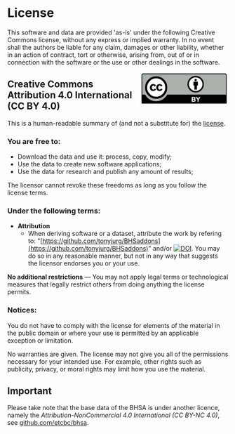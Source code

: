 # License

This software and data are provided 'as-is' under the following Creative Commons license, without any express or implied warranty. In no event shall the authors be liable for any claim, damages or other liability, whether in an action of contract, tort or otherwise, arising from, out of or in connection with the software or the use or other dealings in the software.

<img src="images/CC-BY-40.png" style="float: right;">

## Creative Commons Attribution 4.0 International (CC BY 4.0)

This is a human-readable summary of (and not a substitute for) the [license](http://creativecommons.org/licenses/by/4.0/).

### You are free to:

  * Download the data and use it: process, copy, modify;
  * Use the data to create new software applications;
  * Use the data for research and publish any amount of results;

The licensor cannot revoke these freedoms as long as you follow the license terms.

### Under the following terms:

 * **Attribution**
   * When deriving software or a dataset, attribute the work by refering to: "[https://github.com/tonyjurg/BHSaddons](https://github.com/tonyjurg/BHSaddons)" and/or [![DOI](https://zenodo.org/badge/DOI/10.5281/zenodo.14051604.svg)](https://doi.org/10.5281/zenodo.14051604). You may do so in any reasonable manner, but not in any way that suggests the licensor endorses you or your use.
      
**No additional restrictions** — You may not apply legal terms or technological measures that legally restrict others from doing anything the license permits.

### Notices:

You do not have to comply with the license for elements of the material in the public domain or where your use is permitted by an applicable exception or limitation.

No warranties are given. The license may not give you all of the permissions necessary for your intended use. For example, other rights such as publicity, privacy, or moral rights may limit how you use the material.

## Important

Please take note that the base data of the BHSA is under another licence, namely the *Attribution-NonCommercial 4.0 International (CC BY-NC 4.0)*, see [github.com/etcbc/bhsa](https://github.com/etcbc/bhsa).
